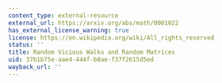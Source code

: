```yaml
---
content_type: external-resource
external_url: https://arxiv.org/abs/math/0001022
has_external_license_warning: true
license: https://en.wikipedia.org/wiki/All_rights_reserved
status: ''
title: Random Vicious Walks and Random Matrices
uid: 37b1b75e-aae4-444f-b8ae-f37f2615d5ed
wayback_url: ''
---
```


